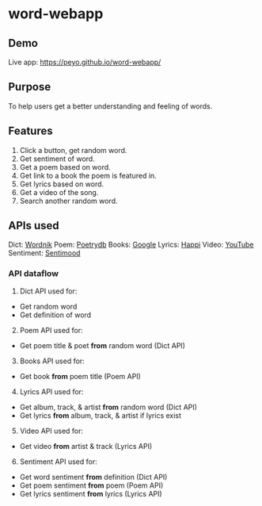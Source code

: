 # word-webapp

## Demo

Live app: https://peyo.github.io/word-webapp/

## Purpose

To help users get a better understanding and feeling of words.

## Features
1. Click a button, get random word.
1. Get sentiment of word.
1. Get a poem based on word.
1. Get link to a book the poem is featured in.
1. Get lyrics based on word.
1. Get a video of the song.
1. Search another random word.

## APIs used
Dict: [Wordnik](https://developer.wordnik.com/)
Poem: [Poetrydb](http://poetrydb.org/index.html)
Books: [Google](https://developers.google.com/books)
Lyrics: [Happi](https://happi.dev/docs/music)
Video: [YouTube](https://developers.google.com/youtube/v3)
Sentiment: [Sentimood](https://github.com/soops/sentimood)

### API dataflow

1. Dict API used for:
* Get random word
* Get definition of word

2. Poem API used for:
* Get poem title & poet **from** random word (Dict API)

3. Books API used for:
* Get book **from** poem title (Poem API)

4. Lyrics API used for:
* Get album, track, & artist **from** random word (Dict API)
* Get lyrics **from** album, track, & artist if lyrics exist

5. Video API used for:
* Get video **from** artist & track (Lyrics API)

6. Sentiment API used for:
* Get word sentiment **from** definition (Dict API)
* Get poem sentiment **from** poem (Poem API)
* Get lyrics sentiment **from** lyrics (Lyrics API)
